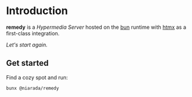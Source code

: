 # Introduction

**remedy** is a *Hypermedia Server* hosted on the [bun](https://bun.sh) runtime with [htmx](https://htmx.org) as a first-class integration.

*Let's start again.*

## Get started

Find a cozy spot and run:

```
bunx @niarada/remedy
```
